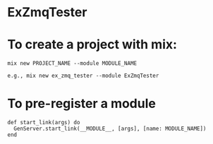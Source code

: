 ExZmqTester
===========

# To create a project with mix:
```
mix new PROJECT_NAME --module MODULE_NAME

e.g., mix new ex_zmq_tester --module ExZmqTester
```

# To pre-register a module
```
def start_link(args) do
  GenServer.start_link(__MODULE__, [args], [name: MODULE_NAME])
end
```







